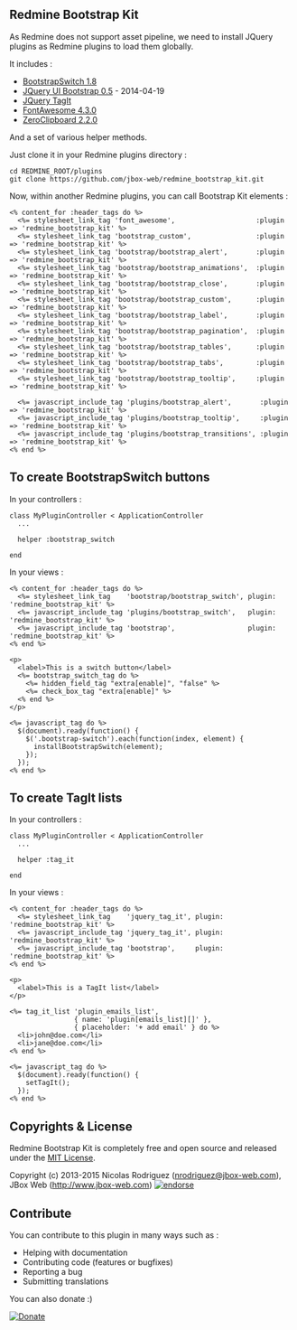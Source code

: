 ## Redmine Bootstrap Kit

As Redmine does not support asset pipeline, we need to install JQuery plugins as Redmine plugins to load them globally.

It includes :

* [BootstrapSwitch 1.8](https://github.com/nostalgiaz/bootstrap-switch)
* [JQuery UI Bootstrap 0.5](http://jquery-ui-bootstrap.github.io/jquery-ui-bootstrap/) - 2014-04-19
* [JQuery TagIt](http://aehlke.github.io/tag-it/)
* [FontAwesome 4.3.0](http://fortawesome.github.io/Font-Awesome/)
* [ZeroClipboard 2.2.0](https://github.com/zeroclipboard/zeroclipboard)

And a set of various helper methods.

Just clone it in your Redmine plugins directory :

    cd REDMINE_ROOT/plugins
    git clone https://github.com/jbox-web/redmine_bootstrap_kit.git

Now, within another Redmine plugins, you can call Bootstrap Kit elements :

```
<% content_for :header_tags do %>
  <%= stylesheet_link_tag 'font_awesome',                    :plugin => 'redmine_bootstrap_kit' %>
  <%= stylesheet_link_tag 'bootstrap_custom',                :plugin => 'redmine_bootstrap_kit' %>
  <%= stylesheet_link_tag 'bootstrap/bootstrap_alert',       :plugin => 'redmine_bootstrap_kit' %>
  <%= stylesheet_link_tag 'bootstrap/bootstrap_animations',  :plugin => 'redmine_bootstrap_kit' %>
  <%= stylesheet_link_tag 'bootstrap/bootstrap_close',       :plugin => 'redmine_bootstrap_kit' %>
  <%= stylesheet_link_tag 'bootstrap/bootstrap_custom',      :plugin => 'redmine_bootstrap_kit' %>
  <%= stylesheet_link_tag 'bootstrap/bootstrap_label',       :plugin => 'redmine_bootstrap_kit' %>
  <%= stylesheet_link_tag 'bootstrap/bootstrap_pagination',  :plugin => 'redmine_bootstrap_kit' %>
  <%= stylesheet_link_tag 'bootstrap/bootstrap_tables',      :plugin => 'redmine_bootstrap_kit' %>
  <%= stylesheet_link_tag 'bootstrap/bootstrap_tabs',        :plugin => 'redmine_bootstrap_kit' %>
  <%= stylesheet_link_tag 'bootstrap/bootstrap_tooltip',     :plugin => 'redmine_bootstrap_kit' %>

  <%= javascript_include_tag 'plugins/bootstrap_alert',       :plugin => 'redmine_bootstrap_kit' %>
  <%= javascript_include_tag 'plugins/bootstrap_tooltip',     :plugin => 'redmine_bootstrap_kit' %>
  <%= javascript_include_tag 'plugins/bootstrap_transitions', :plugin => 'redmine_bootstrap_kit' %>
<% end %>
```

## To create BootstrapSwitch buttons

In your controllers :

```
class MyPluginController < ApplicationController
  ...

  helper :bootstrap_switch

end
```

In your views :

```
<% content_for :header_tags do %>
  <%= stylesheet_link_tag    'bootstrap/bootstrap_switch', plugin: 'redmine_bootstrap_kit' %>
  <%= javascript_include_tag 'plugins/bootstrap_switch',   plugin: 'redmine_bootstrap_kit' %>
  <%= javascript_include_tag 'bootstrap',                  plugin: 'redmine_bootstrap_kit' %>
<% end %>

<p>
  <label>This is a switch button</label>
  <%= bootstrap_switch_tag do %>
    <%= hidden_field_tag "extra[enable]", "false" %>
    <%= check_box_tag "extra[enable]" %>
  <% end %>
</p>

<%= javascript_tag do %>
  $(document).ready(function() {
    $('.bootstrap-switch').each(function(index, element) {
      installBootstrapSwitch(element);
    });
  });
<% end %>
```

## To create TagIt lists

In your controllers :

```
class MyPluginController < ApplicationController
  ...

  helper :tag_it

end
```

In your views :

```
<% content_for :header_tags do %>
  <%= stylesheet_link_tag    'jquery_tag_it', plugin: 'redmine_bootstrap_kit' %>
  <%= javascript_include_tag 'jquery_tag_it', plugin: 'redmine_bootstrap_kit' %>
  <%= javascript_include_tag 'bootstrap',     plugin: 'redmine_bootstrap_kit' %>
<% end %>

<p>
  <label>This is a TagIt list</label>
</p>

<%= tag_it_list 'plugin_emails_list',
                { name: 'plugin[emails_list][]' },
                { placeholder: '+ add email' } do %>
  <li>john@doe.com</li>
  <li>jane@doe.com</li>
<% end %>

<%= javascript_tag do %>
  $(document).ready(function() {
    setTagIt();
  });
<% end %>
```

## Copyrights & License

Redmine Bootstrap Kit is completely free and open source and released under the [MIT License](https://github.com/jbox-web/redmine_bootstrap_kit/blob/devel/LICENSE).

Copyright (c) 2013-2015 Nicolas Rodriguez (nrodriguez@jbox-web.com), JBox Web (http://www.jbox-web.com) [![endorse](https://api.coderwall.com/n-rodriguez/endorsecount.png)](https://coderwall.com/n-rodriguez)

## Contribute

You can contribute to this plugin in many ways such as :
* Helping with documentation
* Contributing code (features or bugfixes)
* Reporting a bug
* Submitting translations

You can also donate :)

[![Donate](https://www.paypalobjects.com/en_US/i/btn/btn_donate_LG.gif)](https://www.paypal.com/cgi-bin/webscr?cmd=_s-xclick&hosted_button_id=FBT7E7DAVVEEU)
